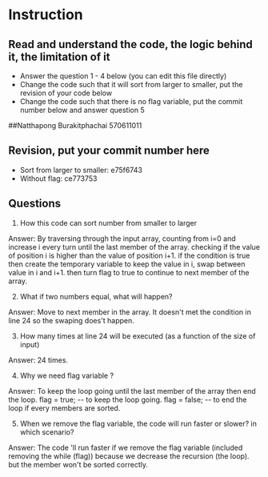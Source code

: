 ﻿# Instruction

## Read and understand the code, the logic behind it, the limitation of it
* Answer the question 1 - 4 below (you can edit this file directly)
* Change the code such that it will sort from larger to smaller, put the revision of your code below
* Change the code such that there is no flag variable, put the commit number below and answer question 5 

##Natthapong Burakitphachai 570611011

## Revision, put your commit number here
* Sort from larger to smaller: e75f6743
* Without flag: ce773753

## Questions
1. How this code can sort number from smaller to larger
 
Answer: By traversing through the input array, counting from i=0 and increase i every turn until the last member of the array. 
checking if the value of position i is higher than the value of position i+1. if the condition is true then create the temporary variable to keep the
value in i, swap between value in i and i+1. then turn flag to true to continue to next member of the array.
   
2. What if two numbers equal, what will happen? 

Answer: Move to next member in the array. It doesn't met the condition in line 24 so the swaping does't happen.

3. How many times at line 24 will be executed (as a function of the size of input) 

Answer: 24 times.

4. Why we need flag variable ? 

Answer: To keep the loop going until the last member of the array then end the loop.
		flag = true; -- to keep the loop going.
		flag = false; -- to end the loop if every members are sorted.

5. When we remove the flag variable, the code will run faster or slower? in which scenario? 

Answer: The code 'll run faster if we remove the flag variable (included removing the while (flag))
		because we decrease the recursion (the loop). but the member won't be sorted correctly.